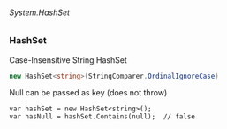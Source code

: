 ###### System.HashSet
### HashSet

Case-Insensitive String HashSet
``` csharp
new HashSet<string>(StringComparer.OrdinalIgnoreCase)
```

Null can be passed as key (does not throw)
``` scharp
var hashSet = new HashSet<string>();
var hasNull = hashSet.Contains(null);  // false
```
